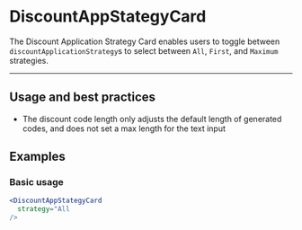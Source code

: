 # DiscountAppStategyCard

The Discount Application Strategy Card enables users to toggle between `discountApplicationStrategy`s to select between `All`, `First`, and `Maximum` strategies.

---

## Usage and best practices

- The discount code length only adjusts the default length of generated codes, and does not set a max length for the text input

## Examples

### Basic usage

```jsx
<DiscountAppStategyCard
  strategy="All
/>
```

